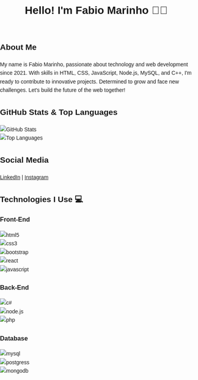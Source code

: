 <!DOCTYPE html>
<html lang="en">
<head>
<meta charset="UTF-8">
<meta name="viewport" content="width=device-width, initial-scale=1.0">
<title>Fabio Marinho's Profile</title>
<style>
  /* Body style */
  body {
    font-family: Arial, sans-serif;
    line-height: 1.6;
    margin: 0;
    padding: 0;
  }

  /* Header style */
  header {
    background-color: #333;
    color: #fff;
    padding: 20px;
    text-align: center;
  }

  /* Section style */
  section {
    padding: 20px;
    margin: 20px 0;
  }

  /* Link style */
  a {
    color: #007bff;
    text-decoration: none;
  }

  /* Technology style */
  .technology {
    display: inline-block;
    margin: 10px;
  }

  /* GitHub stats style */
  .github-stats {
    display: flex;
    justify-content: space-around;
    margin-top: 20px;
  }

  /* GitHub stat style */
  .github-stat {
    flex: 1;
    margin: 10px;
    padding: 20px;
    background-color: #f4f4f4;
    border-radius: 5px;
    box-shadow: 0 2px 5px rgba(0, 0, 0, 0.1);
  }
</style>
</head>
<body>

<header>
  <h1>Hello! I'm Fabio Marinho 👋🏽</h1>
</header>

<section>
  <h2>About Me</h2>
  <p>My name is Fabio Marinho, passionate about technology and web development since 2021. With skills in HTML, CSS, JavaScript, Node.js, MySQL, and C++, I'm ready to contribute to innovative projects. Determined to grow and face new challenges. Let's build the future of the web together!</p>
</section>

<section>
  <h2>GitHub Stats & Top Languages</h2>
  <div class="github-stats">
    <div class="github-stat">
      <img src="https://github-readme-stats.vercel.app/api?username=fabio-marinho22&show_icons=true&theme=radical" alt="GitHub Stats">
    </div>
    <div class="github-stat">
      <img src="https://github-readme-stats.vercel.app/api/top-langs/?username=fabio-marinho22&layout=compact" alt="Top Languages">
    </div>
  </div>
</section>

<section>
  <h2>Social Media</h2>
  <a href="https://www.linkedin.com/in/fabio-marinho-09a2692ab/" target="_blank">LinkedIn</a> |
  <a href="https://www.instagram.com/marinho_fabio_/" target="_blank">Instagram</a>
</section>

<section>
  <h2>Technologies I Use 💻</h2>
  
  <h3>Front-End</h3>
  <div class="technology">
    <img align="center" alt="html5" src="https://img.shields.io/badge/HTML5-E34F26?style=for-the-badge&logo=html5&logoColor=white"/>
  </div>
  <div class="technology">
    <img align="center" alt="css3" src="https://img.shields.io/badge/CSS3-1572B6?style=for-the-badge&logo=css3&logoColor=white"/>
  </div>
  <div class="technology">
    <img align="center" alt="bootstrap" src="https://img.shields.io/badge/Bootstrap-563D7C?style=for-the-badge&logo=bootstrap&logoColor=white"/>
  </div>
  <div class="technology">
    <img align="center" alt="react" src="https://img.shields.io/badge/React-20232A?style=for-the-badge&logo=react&logoColor=61DAFB"/>
  </div>
  <div class="technology">
    <img align="center" alt="javascript" src="https://img.shields.io/badge/JavaScript-F7DF1E?style=for-the-badge&logo=javascript&logoColor=black"/>
  </div>

  <h3>Back-End</h3>
  <div class="technology">
    <img align="center" alt="c#" src="https://img.shields.io/badge/C%23-239120?style=for-the-badge&logo=c-sharp&logoColor=white"/>
  </div>
  <div class="technology">
    <img align="center" alt="node.js" src="https://img.shields.io/badge/Node.js-43853D?style=for-the-badge&logo=node.js&logoColor=white"/>
  </div>
  <div class="technology">
    <img align="center" alt="php" src="https://img.shields.io/badge/PHP-777BB4?style=for-the-badge&logo=php&logoColor=white"/>
  </div>

  <h3>Database</h3>
  <div class="technology">
    <img align="center" alt="mysql" src="https://img.shields.io/badge/MySQL-00000F?style=for-the-badge&logo=mysql&logoColor=white"/>
  </div>
  <div class="technology">
    <img align="center" alt="postgress" src="https://img.shields.io/badge/PostgreSQL-316192?style=for-the-badge&logo=postgresql&logoColor=white"/>
  </div>
  <div class="technology">
    <img align="center" alt="mongodb" src="https://img.shields.io/badge/MongoDB-4EA94B?style=for-the-badge&logo=mongodb&logoColor=white"/>
  </div>
</section>

</body>
</html>
